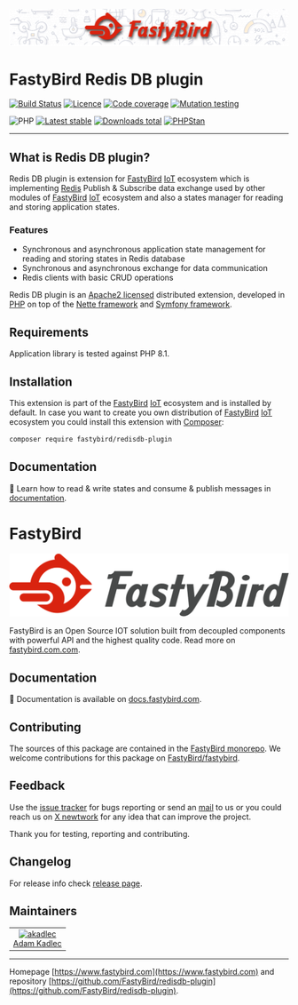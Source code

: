 <p align="center">
	<img src="https://github.com/fastybird/.github/blob/main/assets/repo_title.png?raw=true" alt="FastyBird"/>
</p>

# FastyBird Redis DB plugin

[![Build Status](https://img.shields.io/github/actions/workflow/status/FastyBird/redisdb-plugin/ci.yaml?style=flat-square)](https://github.com/FastyBird/redisdb-plugin/actions)
[![Licence](https://img.shields.io/github/license/FastyBird/redisdb-plugin?style=flat-square)](https://github.com/FastyBird/redisdb-plugin/blob/main/LICENSE.md)
[![Code coverage](https://img.shields.io/coverallsCoverage/github/FastyBird/redisdb-plugin?style=flat-square)](https://coveralls.io/r/FastyBird/redisdb-plugin)
[![Mutation testing](https://img.shields.io/endpoint?style=flat-square&url=https%3A%2F%2Fbadge-api.stryker-mutator.io%2Fgithub.com%2FFastyBird%2Fredisdb-plugin%2Fmain)](https://dashboard.stryker-mutator.io/reports/github.com/FastyBird/redisdb-plugin/main)

![PHP](https://badgen.net/packagist/php/FastyBird/redisdb-plugin?cache=300&style=flat-square)
[![Latest stable](https://badgen.net/packagist/v/FastyBird/redisdb-plugin/latest?cache=300&style=flat-square)](https://packagist.org/packages/FastyBird/redisdb-plugin)
[![Downloads total](https://badgen.net/packagist/dt/FastyBird/redisdb-plugin?cache=300&style=flat-square)](https://packagist.org/packages/FastyBird/redisdb-plugin)
[![PHPStan](https://img.shields.io/badge/PHPStan-enabled-brightgreen.svg?style=flat-square)](https://github.com/phpstan/phpstan)

***

## What is Redis DB plugin?

Redis DB plugin is extension for [FastyBird](https://www.fastybird.com) [IoT](https://en.wikipedia.org/wiki/Internet_of_things) ecosystem
which is implementing [Redis](https://redis.io) Publish & Subscribe data exchange used by other modules of [FastyBird](https://www.fastybird.com) [IoT](https://en.wikipedia.org/wiki/Internet_of_things)
ecosystem and also a states manager for reading and storing application states.

### Features

- Synchronous and asynchronous application state management for reading and storing states in Redis database
- Synchronous and asynchronous exchange for data communication
- Redis clients with basic CRUD operations

Redis DB plugin is an [Apache2 licensed](http://www.apache.org/licenses/LICENSE-2.0) distributed extension, developed
in [PHP](https://www.php.net) on top of the [Nette framework](https://nette.org) and [Symfony framework](https://symfony.com).

## Requirements

Application library is tested against PHP 8.1.

## Installation

This extension is part of the [FastyBird](https://www.fastybird.com) [IoT](https://en.wikipedia.org/wiki/Internet_of_things) ecosystem and is installed by default.
In case you want to create you own distribution of [FastyBird](https://www.fastybird.com) [IoT](https://en.wikipedia.org/wiki/Internet_of_things) ecosystem you could install this extension with  [Composer](http://getcomposer.org/):

```sh
composer require fastybird/redisdb-plugin
```

## Documentation

:book: Learn how to read & write states and consume & publish messages in [documentation](https://github.com/FastyBird/redisdb-plugin/wiki).

# FastyBird

<p align="center">
	<img src="https://github.com/fastybird/.github/blob/main/assets/fastybird_row.svg?raw=true" alt="FastyBird"/>
</p>

FastyBird is an Open Source IOT solution built from decoupled components with powerful API and the highest quality code. Read more on [fastybird.com.com](https://www.fastybird.com).

## Documentation

:book: Documentation is available on [docs.fastybird.com](https://docs.fastybird.com).

## Contributing

The sources of this package are contained in the [FastyBird monorepo](https://github.com/FastyBird/fastybird). We welcome
contributions for this package on [FastyBird/fastybird](https://github.com/FastyBird/).

## Feedback

Use the [issue tracker](https://github.com/FastyBird/fastybird/issues) for bugs reporting or send an [mail](mailto:code@fastybird.com)
to us or you could reach us on [X newtwork](https://x.com/fastybird) for any idea that can improve the project.

Thank you for testing, reporting and contributing.

## Changelog

For release info check [release page](https://github.com/FastyBird/fastybird/releases).

## Maintainers

<table>
	<tbody>
		<tr>
			<td align="center">
				<a href="https://github.com/akadlec">
					<img alt="akadlec" width="80" height="80" src="https://avatars3.githubusercontent.com/u/1866672?s=460&amp;v=4" />
				</a>
				<br>
				<a href="https://github.com/akadlec">Adam Kadlec</a>
			</td>
		</tr>
	</tbody>
</table>

***
Homepage [https://www.fastybird.com](https://www.fastybird.com) and
repository [https://github.com/FastyBird/redisdb-plugin](https://github.com/FastyBird/redisdb-plugin).
